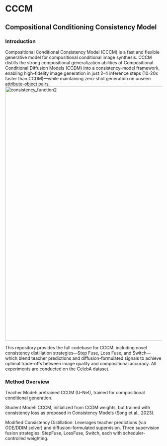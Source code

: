 # CCCM
## Compositional Conditioning Consistency Model
### Introduction
Compositional Conditional Consistency Model (CCCM) is a fast and flexible generative model for compositional conditional image synthesis. CCCM distills the strong compositional generalization abilities of Compositional Conditional Diffusion Models (CCDM) into a consistency-model framework, enabling high-fidelity image generation in just 2–4 inference steps (10-20x faster than CCDM)—while maintaining zero-shot generation on unseen attribute-object pairs.
<img width="975" height="816" alt="consistency_function2" src="https://github.com/user-attachments/assets/2c8e7b19-bb01-42a3-8174-6cc49c647bbc" />


This repository provides the full codebase for CCCM, including novel consistency distillation strategies—Step Fuse, Loss Fuse, and Switch—which blend teacher predictions and diffusion-formulated signals to achieve optimal trade-offs between image quality and compositional accuracy.
All experiments are conducted on the CelebA dataset.

### Method Overview
Teacher Model: pretrained CCDM (U-Net), trained for compositional conditional generation.

Student Model: CCCM, initialized from CCDM weights, but trained with consistency loss as proposed in Consistency Models (Song et al., 2023).

Modified Consistency Distillation:
Leverages teacher predictions (via ODE/DDIM solver) and diffusion-formulated supervision.
Three supervision fusion strategies: StepFuse, LossFuse, Switch, each with scheduler-controlled weighting.

